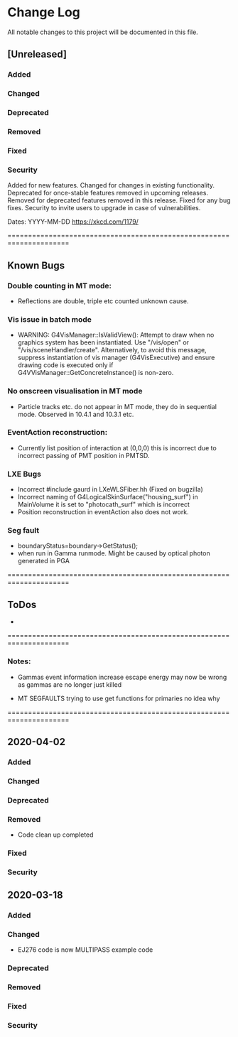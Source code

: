 # Change Log
All notable changes to this project will be documented in this file.

## [Unreleased]
### Added
### Changed
### Deprecated
### Removed
### Fixed
### Security

Added for new features.
Changed for changes in existing functionality.
Deprecated for once-stable features removed in upcoming releases.
Removed for deprecated features removed in this release.
Fixed for any bug fixes.
Security to invite users to upgrade in case of vulnerabilities.

Dates: YYYY-MM-DD https://xkcd.com/1179/

=====================================================================
## Known Bugs

### Double counting in MT mode:
 - Reflections are double, triple etc counted unknown cause.

### Vis issue in batch mode
 - WARNING: G4VisManager::IsValidView(): Attempt to draw when no graphics system
  has been instantiated.  Use "/vis/open" or "/vis/sceneHandler/create".
  Alternatively, to avoid this message, suppress instantiation of vis
  manager (G4VisExecutive) and ensure drawing code is executed only if
  G4VVisManager::GetConcreteInstance() is non-zero.

### No onscreen visualisation in MT mode
 - Particle tracks etc. do not appear in MT mode, they do in
   sequential mode. Observed in 10.4.1 and 10.3.1 etc.

### EventAction reconstruction:
 - Currently list position of interaction at (0,0,0) this is incorrect due to 
   incorrect passing of PMT position in PMTSD.

### LXE Bugs
 - Incorrect #include gaurd in LXeWLSFiber.hh (Fixed on bugzilla)
 - Incorrect naming of G4LogicalSkinSurface("housing_surf") in MainVolume 
   it is set to "photocath_surf" which is incorrect
 - Position reconstruction in eventAction also does not work.

### Seg fault
 - boundaryStatus=boundary->GetStatus();
 - when run in Gamma runmode. Might be caused by optical photon generated in PGA

=====================================================================
## ToDos
 - 

=====================================================================
### Notes:
 - Gammas event information increase escape energy may now be wrong as 
   gammas are no longer just killed

  - MT SEGFAULTS trying to use get functions for primaries no idea why

=====================================================================
## 2020-04-02 
### Added 
### Changed
### Deprecated
### Removed
 - Code clean up completed
### Fixed
### Security

## 2020-03-18 
### Added 
### Changed
 - EJ276 code is now MULTIPASS example code

### Deprecated
### Removed
### Fixed
### Security


